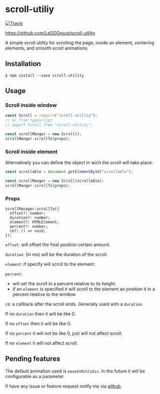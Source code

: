 # scroll-utiliy
[![Travis](https://travis-ci.org/LeDDGroup/scroll-utility.svg?branch=master)](https://github.com/LeDDGroup/scroll-utility)

https://github.com/LeDDGroup/scroll-utility


A simple scroll utility for scrolling the page, inside an element, centering elements, and smooth scroll animations.

## Installation

```console
$ npm install --save scroll-utility 
```

## Usage

### Scroll inside window
```js
const Scroll = require("scroll-utility");
// or from typescript
// import Scroll from "scroll-utility";

const scrollManger = new Scroll();
scrollManger.scrollTo(props);
```

### Scroll inside element
Alternatively you can define the object in wich the scroll will take place:
```js
const scrollable = document.getElementById("scrollable");

const scrollManger = new Scroll(scrollable);
scrollManger.scrollTo(props);
```

### Props
```
scrollManager.scrollTo({
  offset?: number;
  duration?: number;
  element?: HTMLElement;
  percent?: number;
  cb?: () => void;
});
```

`offset`: will offset the final position certain amount.

`duration`: (in ms) will be the duration of the scroll.

`element`: if specify will scroll to the element.

`percent`: 
- will set the scroll in a percent relative to its height.
- if an `element` is specified it will scroll to the element an position it in a percent relative to the window.

`cb`: a callback after the scroll ends. Generally used with a `duration`.

If no `duration` then it will be like 0.

If no `offset` then it will be like 0.

If no `percent` it will not be like 0, just will not affect scroll.

If no `element` it will not affect scroll.

## Pending features
The default animation used is `easeInOutCubic`. In the future it will be configurable as a parameter.

If have any issue or feature request notify me via [github](https://github.com/LeDDGroup/scroll-utility/issues).
